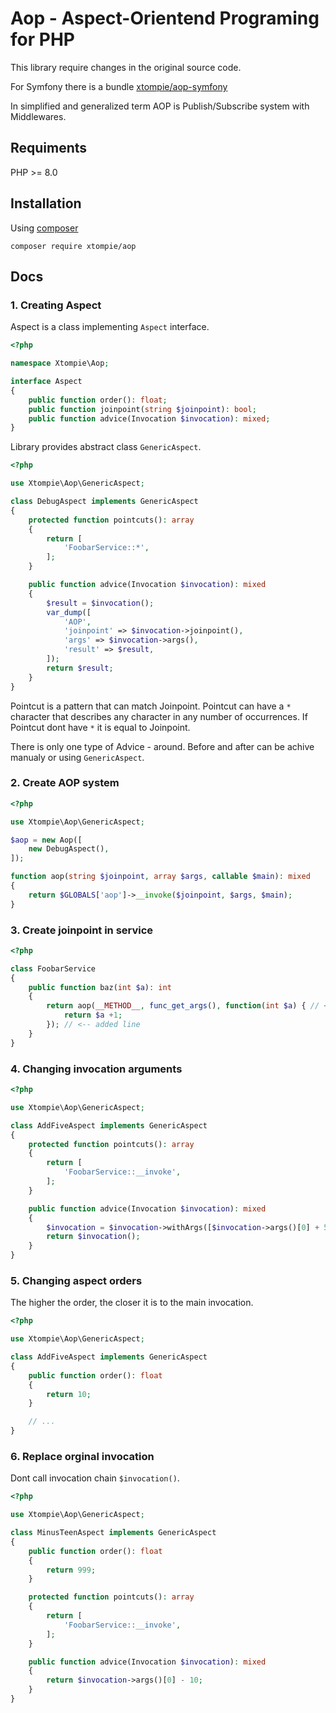 
# Aop - Aspect-Orientend Programing for PHP

This library require changes in the original source code.

For Symfony there is a bundle [xtompie/aop-symfony](https://github.com/xtompie/aop-symfony/)

In simplified and generalized term AOP is Publish/Subscribe system with Middlewares.

## Requiments

PHP >= 8.0

## Installation

Using [composer](https://getcomposer.org/)

```
composer require xtompie/aop
```

## Docs

### 1. Creating Aspect

Aspect is a class implementing `Aspect` interface.

```php
<?php

namespace Xtompie\Aop;

interface Aspect
{
    public function order(): float;
    public function joinpoint(string $joinpoint): bool;
    public function advice(Invocation $invocation): mixed;
}
```

Library provides abstract class `GenericAspect`.

```php
<?php

use Xtompie\Aop\GenericAspect;

class DebugAspect implements GenericAspect
{
    protected function pointcuts(): array
    {
        return [
            'FoobarService::*',
        ];
    }

    public function advice(Invocation $invocation): mixed
    {
        $result = $invocation();
        var_dump([
            'AOP',
            'joinpoint' => $invocation->joinpoint(),
            'args' => $invocation->args(),
            'result' => $result,
        ]);
        return $result;
    }
}
```

Pointcut is a pattern that can match Joinpoint.
Pointcut can have a `*` character that describes any character in any number of occurrences.
If Pointcut dont have `*` it is equal to Joinpoint.

There is only one type of Advice - around. Before and after can be achive manualy or using `GenericAspect`.

### 2. Create AOP system

```php
<?php

use Xtompie\Aop\GenericAspect;

$aop = new Aop([
    new DebugAspect(),
]);

function aop(string $joinpoint, array $args, callable $main): mixed
{
    return $GLOBALS['aop']->__invoke($joinpoint, $args, $main);
}
```

### 3. Create joinpoint in service

```php
<?php

class FoobarService
{
    public function baz(int $a): int
    {
        return aop(__METHOD__, func_get_args(), function(int $a) { // <-- added line
            return $a +1;
        }); // <-- added line
    }
}
```

### 4. Changing invocation arguments

```php
<?php

use Xtompie\Aop\GenericAspect;

class AddFiveAspect implements GenericAspect
{
    protected function pointcuts(): array
    {
        return [
            'FoobarService::__invoke',
        ];
    }

    public function advice(Invocation $invocation): mixed
    {
        $invocation = $invocation->withArgs([$invocation->args()[0] + 5]);
        return $invocation();
    }
}
```

### 5. Changing aspect orders

The higher the order, the closer it is to the main invocation.

```php
<?php

use Xtompie\Aop\GenericAspect;

class AddFiveAspect implements GenericAspect
{
    public function order(): float
    {
        return 10;
    }

    // ...
}
```

### 6. Replace orginal invocation

Dont call invocation chain `$invocation()`.

```php
<?php

use Xtompie\Aop\GenericAspect;

class MinusTeenAspect implements GenericAspect
{
    public function order(): float
    {
        return 999;
    }

    protected function pointcuts(): array
    {
        return [
            'FoobarService::__invoke',
        ];
    }

    public function advice(Invocation $invocation): mixed
    {
        return $invocation->args()[0] - 10;
    }
}
```